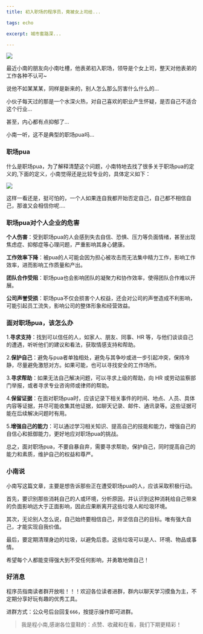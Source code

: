 ```yaml
---
title: 初入职场的程序员，竟被女上司给...

tags: echo

excerpt: 城市套路深...

---
```


![](https://navtool.gitee.io/blog/assets/imgs/20230223/022300.png)

最近小南的朋友向小南吐槽，他表弟初入职场，领导是个女上司，整天对他表弟的工作各种不认可~

说他不如某某某，同样是新来的，别人怎么那么厉害什么什么的...

小伙子每天过的那是一个水深火热，对自己喜欢的职业产生怀疑，是否自己不适合这个行业...

甚至，内心都有点抑郁了...

小南一听，这不是典型的职场pua吗...

### 职场pua

什么是职场pua，为了解释清楚这个问题，小南特地去找了很多关于职场pua的定义的,下面的定义，小南觉得还是比较专业的，具体定义如下：

![](https://navtool.gitee.io/blog/assets/imgs/20230223/022301.png)

这样一看还是，挺可怕的，一个人如果连自我都开始否定自己，自己都不相信自己，那谁又会相信你呢....

### 职场pua对个人企业的危害

**个人伤害**：受到职场pua的人会感到失去自信、恐惧、压力等负面情绪，甚至出现焦虑症、抑郁症等心理问题，严重影响其身心健康。

**工作效率下降**：被pua的人可能会因为担心被攻击而无法集中精力工作，影响工作效率，进而影响工作质量和产出。

**团队合作受阻**：职场pua也会影响团队的凝聚力和协作效率，使得团队合作难以开展。

**公司声誉受损**：职场pua不仅会损害个人权益，还会对公司的声誉造成不利影响，可能引起员工流失，影响公司的整体形象和经营效益。


### 面对职场pua，该怎么办

1.**寻求支持**：找到可以信任的人，如家人、朋友、同事、HR 等，与他们谈谈自己的遭遇，听听他们的建议和看法，获取情感支持和帮助。

2.**保护自己**：避免与pua者单独相处，避免与其争吵或进一步引起冲突，保持冷静，尽量避免激怒对方。如果可能，也可以寻找安全的工作场所。

3.**寻求帮助**：如果无法自己解决问题，可以寻求上级的帮助，向 HR 或劳动监察部门举报，或者寻求专业咨询师或律师的帮助。

4.**保留证据**：在面对职场pua时，应该记录下相关事件的时间、地点、人员、具体内容等证据，并尽可能收集其他证据，如聊天记录、邮件、通讯录等。这些证据可能在后续解决问题时有用。

5.**增强自己的能力**：可以通过学习相关知识、提高自己的技能和能力，增强自己的自信心和抵御能力，更好地应对职场pua的挑战。

总之，面对职场pua，不要自暴自弃，需要寻求帮助，保护自己，同时提高自己的能力和素质，维护自己的权益和尊严。

### 小南说

小南写这篇文章，主要是想告诉那些正在遭受职场pua的人，应该采取积极行动。

首先，要识别那些消耗自己的人或环境，分析原因，并认识到这种消耗给自己带来的负面影响远大于正面影响，因此应果断离开这些垃圾人和垃圾环境。

其次，无论别人怎么说，自己始终要相信自己，并坚信自己的目标。唯有强大自己，才能实现自我价值。

最后，要定期清理身边的垃圾，以避免后患。这些垃圾可以是人、环境、物品或事情。

希望每个人都能变得强大到不受任何影响，并勇敢地做自己！


### 好消息

程序员指南读者群开放啦！！！欢迎各位读者进群，群内以聊天学习摸鱼为主，不定期分享好玩有趣的优秀工具。

进群方式：公众号后台回复`666`，按提示操作即可进群。

> 我是程小南,感谢各位童鞋的：点赞、收藏和在看，我们下期更精彩！
